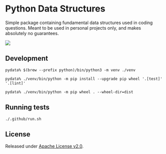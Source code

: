 # Python Data Structures
Simple package containing fundamental data structures used in coding questions. 
Meant to be used in personal projects only, and makes absolutely no guarantees.

[![](https://github.com/asarkar/pydata/workflows/CI/badge.svg)](https://github.com/asarkar/pydata/actions)

## Development

```
pydata% $(brew --prefix python)/bin/python3 -m venv ./venv

pydata% ./venv/bin/python -m pip install --upgrade pip wheel '.[test]' '.[lint]'

pydata% ./venv/bin/python -m pip wheel . --wheel-dir=dist
```

## Running tests
```
./.github/run.sh
```

## License

Released under [Apache License v2.0](LICENSE).
